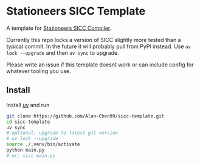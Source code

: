 # Stationeers SICC Template

A template for [Stationeers SICC Compiler](https://github.com/Alan-Chen99/sicc).

Currently this repo locks a version of SICC slightly more tested than a typical commit.
In the future it will probably pull from PyPI instead. Use `uv lock --upgrade` and then `uv sync` to upgrade.

Please write an issue if this template doesnt work or can include config for whatever tooling you use.

## Install

Install [uv](https://github.com/astral-sh/uv) and run

```bash
git clone https://github.com/Alan-Chen99/sicc-template.git
cd sicc-template
uv sync
# optional: upgrade to latest git version
# uv lock --upgrade
source ./.venv/bin/activate
python main.py
# or: sicc main.py
```
